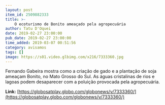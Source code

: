 ```yaml
---
layout: post
item_id: 2509882333
title: >-
    O ecoturismo de Bonito ameaçado pela agropecuária
author: Tatu D'Oquei
date: 2019-02-27 23:00:00
pub_date: 2019-02-27 23:00:00
time_added: 2019-03-07 00:51:56
category: avisamos
tags: []
image: https://s01.video.glbimg.com/x216/7333360.jpg
---
```


Fernando Gabeira mostra como a criação de gado e a plantação de soja ameaçam Bonito, no Mato Grosso do Sul. As águas cristalinas de rios e lagoas podem desaparecer com a poluição provocada pela agropecuária.

**Link:** [https://globosatplay.globo.com/globonews/v/7333360/](https://globosatplay.globo.com/globonews/v/7333360/)

